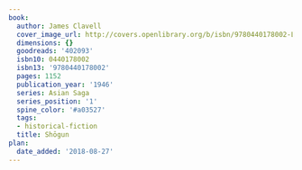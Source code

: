```yaml
---
book:
  author: James Clavell
  cover_image_url: http://covers.openlibrary.org/b/isbn/9780440178002-L.jpg
  dimensions: {}
  goodreads: '402093'
  isbn10: 0440178002
  isbn13: '9780440178002'
  pages: 1152
  publication_year: '1946'
  series: Asian Saga
  series_position: '1'
  spine_color: '#a03527'
  tags:
  - historical-fiction
  title: Shōgun
plan:
  date_added: '2018-08-27'
---
```

